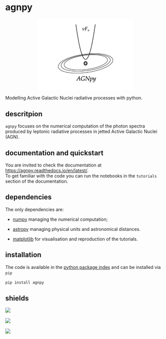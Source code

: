 # agnpy
<p align="center">
  <img width="60%" src="docs/_static/logo.png">
</p>

Modelling Active Galactic Nuclei radiative processes with python.

## descritpion
`agnpy` focuses on the numerical computation of the photon spectra produced by leptonic radiative processes in jetted Active Galactic Nuclei (AGN).  

## documentation and quickstart
You are invited to check the documentation at https://agnpy.readthedocs.io/en/latest/.    
To get familiar with the code you can run the notebooks in the `tutorials` section
of the documentation.

## dependencies
The only dependencies are:

* [numpy](https://numpy.org) managing the numerical computation;

* [astropy](https://www.astropy.org) managing physical units and astronomical distances.

* [matplotlib](https://matplotlib.org) for visualisation and reproduction of the tutorials.

## installation
The code is available in the [python package index](https://pypi.org/project/agnpy/) and can be installed via `pip`

```bash
pip install agnpy
```

## shields
![](https://github.com/cosimoNigro/agnpy/workflows/CI%20test/badge.svg)

![](https://codecov.io/gh/cosimoNigro/agnpy/branch/master/graph/badge.svg)

![](http://img.shields.io/pypi/v/agnpy.svg?text=version)
